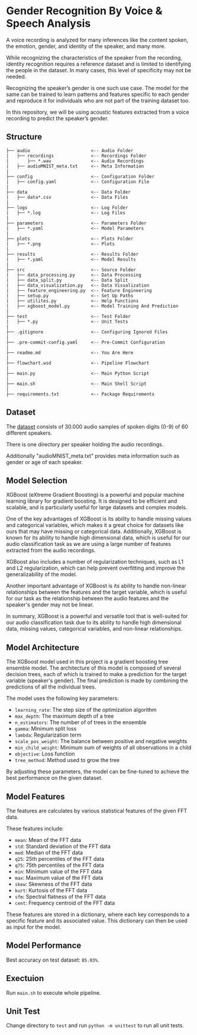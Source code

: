 # Gender Recognition By Voice & Speech Analysis
A voice recording is analyzed for many inferences like the content spoken, the emotion, gender, and identity of the speaker, and many more.

While recognizing the characteristics of the speaker from the recording, identity recognition requires a reference dataset and is limited to identifying the people in the dataset. In many cases, this level of specificity may not be needed.

Recognizing the speaker’s gender is one such use case. The model for the same can be trained to learn patterns and features specific to each gender and reproduce it for individuals who are not part of the training dataset too.

In this repository, we will be using acoustic features extracted from a voice recording to predict the speaker’s gender.

## Structure
```
├── audio                       <-- Audio Folder
|   ├── recordings              <-- Recordings Folder
|       ├── *.wav               <-- Audio Recordings
|   ├── audioMNIST_meta.txt     <-- Meta Information
|
├── config                      <-- Configuration Folder
|   ├── config.yaml             <-- Configuration File
|
├── data                        <-- Data Folder
|   ├── data*.csv               <-- Data Files
|
├── logs                        <-- Log Folder
|   ├── *.log                   <-- Log Files
|
├── parameters                  <-- Parameters Folder
|   ├── *.yaml                  <-- Model Parameters
|
├── plots                       <-- Plots Folder
|   ├── *.png                   <-- Plots
|
├── results                     <-- Results Folder
|   ├── *.yaml                  <-- Model Results
|
├── src                         <-- Source Folder
|   ├── data_processing.py      <-- Data Processing
|   ├── data_split.py           <-- Data Split
|   ├── data_visualization.py   <-- Data Visualization
|   ├── feature_engineering.py  <-- Feature Engineering
|   ├── setup.py                <-- Set Up Paths
|   ├── utilites.py             <-- Help Functions
|   ├── xgboost_model.py        <-- Model Training And Prediction
|
├── test                        <-- Test Folder
|   ├── *.py                    <-- Unit Tests
|
├── .gitignore                  <-- Configuring Ignored Files
|
├── .pre-commit-config.yaml     <-- Pre-Commit Configuration
|
├── readme.md                   <-- You Are Here
|
├── flowchart.wsd               <-- Pipeline Flowchart
|
├── main.py                     <-- Main Python Script
|
├── main.sh                     <-- Main Shell Script
|
├── requirements.txt            <-- Package Requirements
```

## Dataset
The [dataset](https://www.kaggle.com/datasets/primaryobjects/voicegender) consists of 30.000 audio samples of spoken digits (0-9) of 60 different speakers.

There is one directory per speaker holding the audio recordings.

Additionally "audioMNIST_meta.txt" provides meta information such as gender or age of each speaker.

## Model Selection
XGBoost (eXtreme Gradient Boosting) is a powerful and popular machine learning library for gradient boosting. It is designed to be efficient and scalable, and is particularly useful for large datasets and complex models.

One of the key advantages of XGBoost is its ability to handle missing values and categorical variables, which makes it a great choice for datasets like ours that may have missing or categorical data. Additionally, XGBoost is known for its ability to handle high dimensional data, which is useful for our audio classification task as we are using a large number of features extracted from the audio recordings.

XGBoost also includes a number of regularization techniques, such as L1 and L2 regularization, which can help prevent overfitting and improve the generalizability of the model.

Another important advantage of XGBoost is its ability to handle non-linear relationships between the features and the target variable, which is useful for our task as the relationship between the audio features and the speaker's gender may not be linear.

In summary, XGBoost is a powerful and versatile tool that is well-suited for our audio classification task due to its ability to handle high dimensional data, missing values, categorical variables, and non-linear relationships.

## Model Architecture
The XGBoost model used in this project is a gradient boosting tree ensemble model. The architecture of this model is composed of several decision trees, each of which is trained to make a prediction for the target variable (speaker's gender). The final prediction is made by combining the predictions of all the individual trees.

The model uses the following key parameters:

- `learning_rate`: The step size of the optimization algorithm
- `max_depth`: The maximum depth of a tree
- `n_estimators`: The number of of trees in the ensemble
- `gamma`: Minimum split loss
- `lambda`: Regularization term
- `scale_pos_weight`: The balance between positive and negative weights
- `min_child_weight`: Minimum sum of weights of all observations in a child
- `objective`: Loss function
- `tree_method`: Method used to grow the tree

By adjusting these parameters, the model can be fine-tuned to achieve the best performance on the given dataset.

## Model Features
The features are calculates by various statistical features of the given FFT data.

These features include:

- `mean`: Mean of the FFT data
- `std`: Standard deviation of the FFT data
- `med`: Median of the FFT data
- `q25`: 25th percentiles of the FFT data
- `q75`: 75th percentiles of the FFT data
- `min`: Minimum value of the FFT data
- `max`: Maximum value of the FFT data
- `skew`: Skewness of the FFT data
- `kurt`: Kurtosis of the FFT data
- `sfm`: Spectral flatness of the FFT data
- `cent`: Frequency centroid of the FFT data

These features are stored in a dictionary, where each key corresponds to a specific feature and its associated value. This dictionary can then be used as input for the model.

## Model Performance
Best accuracy on test dataset: `85.03%`.

## Exectuion
Run `main.sh` to execute whole pipeline.

## Unit Test
Change directory to `test` and run `python -m unittest` to run all unit tests.
